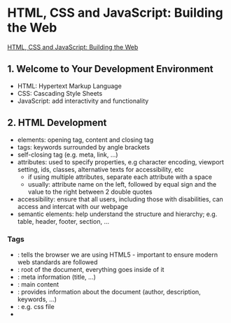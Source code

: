 # HTML, CSS and JavaScript: Building the Web

[HTML, CSS and JavaScript: Building the Web](https://www.linkedin.com/learning/html-css-and-javascript-building-the-web/hello-web-development?autoSkip=true&resume=false)

## 1. Welcome to Your Development Environment

- HTML: Hypertext Markup Language
- CSS: Cascading Style Sheets
- JavaScript: add interactivity and functionality

## 2. HTML Development

- elements: opening tag, content and closing tag
- tags: keywords surrounded by angle brackets
- self-closing tag (e.g. meta, link, ...)
- attributes: used to specify properties, e.g character encoding, viewport setting, ids, classes, alternative texts for accessibility, etc
  - if using multiple attributes, separate each attribute with a space
  - usually: attribute name on the left, followed by equal sign and the value to the right between 2 double quotes
- accessibility: ensure that all users, including those with disabilities, can access and intercat with our webpage
- semantic elements: help understand the structure and hierarchy; e.g. table, header, footer, section, ...

### Tags

- <!DOCTYPE html>: tells the browser we are using HTML5 - important to ensure modern web standards are followed
- <html>: root of the document, everything goes inside of it
- <head>: meta information (title, ...)
- <body>: main content
- <meta>: provides information about the document (author, description, keywords, ...)
- <link>: e.g. css file 
- <script>: javascript file
- <div>: container to group content
- <img>: images 


### Attributes

- lang="en": specify language of the content, useful for accessibility and Search Engine Optimization (SEO)
- charset="utf-8": specify the character encoding for a document ensuring that text is displayed properly
  - utf-8: standard practice because it supports a wide range of characters and symbols
- name="viewport" content="width=device-width, initial-scale=1.0": ensure web pages scale properly on different devices
- rel="stylesheet": specifies the relationship as a stylesheet
- href="src/styles.css": "href" provides the path
- src="src/main.js": provides the path
- defer: ensure the script loads after the HTML is fully loaded and parsed which helps improve page load speed and performance
- id=: uniquely identifies an element
- class=: apply the same styles to multiple elements
- alt=: provide text descriptions

## CSS Styling

- commenting in CSS: /* */
- curly braces
- semi-colons ";" in curly braces
- cascading: multiple styles can apply to the same element; the browser chooses the final one based on priority, specificity, or order
- inheritance: allows color styles to be passed down from "parent" to "child"
- selectors:
  - element
  - id
  - class
  - descendant, e.g. if you wnat to resize all imgs inside a div
  - pseudo-class: picks elements based on a state, e.g. hover
- properties: to specify color, size, positioning, etc
- animations: dynamic elements (motion and visual effects)
  - keyframe: specify intermiediate frames and CSS will generate the in-between frames
- transitions: making sure the transition between the states look smooth

### Style Priority

- inline html styling > css styling
- css specific style for element > inheritance from other elements